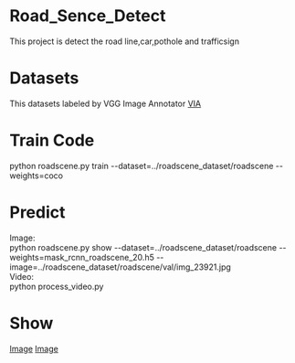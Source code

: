 # Road_Sence_Detect
This project is detect the road line,car,pothole and trafficsign
# Datasets
This datasets labeled by VGG Image Annotator [VIA](http://www.robots.ox.ac.uk/~vgg/software/via/)
# Train Code
python roadscene.py train --dataset=../roadscene_dataset/roadscene --weights=coco
# Predict
Image:<br>
python roadscene.py show --dataset=../roadscene_dataset/roadscene --weights=mask_rcnn_roadscene_20.h5 --image=../roadscene_dataset/roadscene/val/img_23921.jpg <br>
Video:<br>
python process_video.py 
# Show
[Image](https://github.com/VincentMy/Road_Sence_Detect/blob/master/output/detected_20200419T092125.png.jpg)
[Image](https://github.com/VincentMy/Road_Sence_Detect/blob/master/output/detected_20200419T091814.png.jpg)
